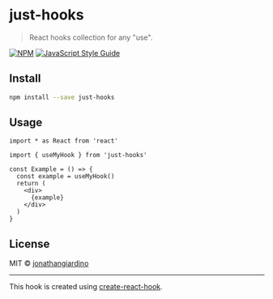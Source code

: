 # just-hooks

> React hooks collection for any &quot;use&quot;. 

[![NPM](https://img.shields.io/npm/v/just-hooks.svg)](https://www.npmjs.com/package/just-hooks) [![JavaScript Style Guide](https://img.shields.io/badge/code_style-standard-brightgreen.svg)](https://standardjs.com)

## Install

```bash
npm install --save just-hooks
```

## Usage

```tsx
import * as React from 'react'

import { useMyHook } from 'just-hooks'

const Example = () => {
  const example = useMyHook()
  return (
    <div>
      {example}
    </div>
  )
}
```

## License

MIT © [jonathangiardino](https://github.com/jonathangiardino)

---

This hook is created using [create-react-hook](https://github.com/hermanya/create-react-hook).
